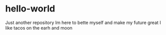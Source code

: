 # hello-world
Just another repository 
Im here to bette myself and make my future great
I like tacos on the earh and moon
